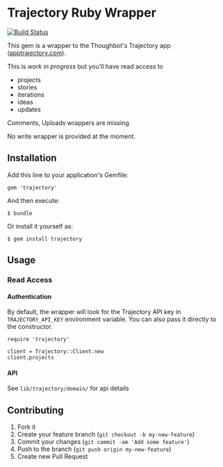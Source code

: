 # Trajectory Ruby Wrapper

[![Build Status](https://travis-ci.org/lminaudier/trajectory.png?branch=master)](https://travis-ci.org/lminaudier/trajectory)

This gem is a wrapper to the Thoughbot's Trajectory app ([apptrajectory.com](http://apptrajectory.com)).

This is *work in progress* but you'll have read access to
- projects
- stories
- iterations
- ideas
- updates

Comments, Uploads wrappers are missing.

No write wrapper is provided at the moment.

## Installation

Add this line to your application's Gemfile:

    gem 'trajectory'

And then execute:

    $ bundle

Or install it yourself as:

    $ gem install trajectory

## Usage

### Read Access

#### Authentication

By default, the wrapper will look for the Trajectory API key in
`TRAJECTORY_API_KEY` environment variable. You can also pass it directly to the
constructor.

	require 'trajectory'

	client = Trajectory::Client.new
	client.projects

#### API

See `lib/trajectory/domain/` for api details

## Contributing

1. Fork it
2. Create your feature branch (`git checkout -b my-new-feature`)
3. Commit your changes (`git commit -am 'Add some feature'`)
4. Push to the branch (`git push origin my-new-feature`)
5. Create new Pull Request
